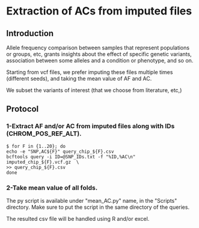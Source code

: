 # Extraction of ACs from imputed files  

## Introduction  
  
Allele frequency comparison between samples that represent populations or groups, etc, grants insights about the effect of specific genetic variants, association between some alleles and a condition or phenotype, and so on.  
  
Starting from vcf files, we prefer imputing these files multiple times (different seeds), and taking the mean value of AF and AC.  
  
We subset the variants of interest (that we choose from literature, etc,)  
  
## Protocol  
  
### 1-Extract AF and/or AC from imputed files along with IDs (CHROM_POS_REF_ALT).  
  
    $ for F in {1..20}; do  
    echo -e "SNP,AC${F}" query_chip_${F}.csv  
    bcftools query -i ID=@SNP_IDs.txt -f "%ID,%AC\n" imputed_chip_${F}.vcf.gz  \
    >> query_chip_${F}.csv  
    done

### 2-Take mean value of all folds.  
  
The py script is available under "mean_AC.py" name, in the "Scripts" directory. Make sure to put the script in the same directory of the queries.  
  
The resulted csv file will be handled using R and/or excel.  
